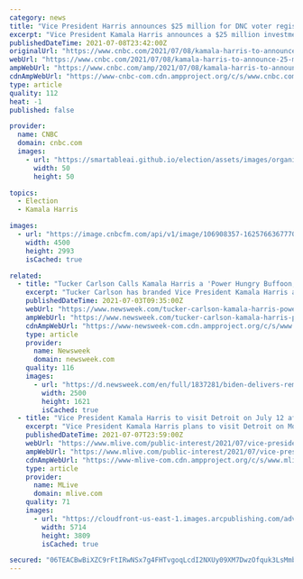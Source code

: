 ```yaml
---
category: news
title: "Vice President Harris announces $25 million for DNC voter registration efforts ahead of midterms"
excerpt: "Vice President Kamala Harris announces a $25 million investment by the DNC into its voter registration program."
publishedDateTime: 2021-07-08T23:42:00Z
originalUrl: "https://www.cnbc.com/2021/07/08/kamala-harris-to-announce-25-million-dnc-voting-program-investment.html"
webUrl: "https://www.cnbc.com/2021/07/08/kamala-harris-to-announce-25-million-dnc-voting-program-investment.html"
ampWebUrl: "https://www.cnbc.com/amp/2021/07/08/kamala-harris-to-announce-25-million-dnc-voting-program-investment.html"
cdnAmpWebUrl: "https://www-cnbc-com.cdn.ampproject.org/c/s/www.cnbc.com/amp/2021/07/08/kamala-harris-to-announce-25-million-dnc-voting-program-investment.html"
type: article
quality: 112
heat: -1
published: false

provider:
  name: CNBC
  domain: cnbc.com
  images:
    - url: "https://smartableai.github.io/election/assets/images/organizations/cnbc.com-50x50.jpg"
      width: 50
      height: 50

topics:
  - Election
  - Kamala Harris

images:
  - url: "https://image.cnbcfm.com/api/v1/image/106908357-1625766367770-gettyimages-1233874089-AFP_9EF64V.jpeg?v=1625766403"
    width: 4500
    height: 2993
    isCached: true

related:
  - title: "Tucker Carlson Calls Kamala Harris a 'Power Hungry Buffoon,' Says She Acts Like President"
    excerpt: "Tucker Carlson has branded Vice President Kamala Harris a \"power hungry buffoon\" who may have a lot of power as a result of what he called President Joe Biden's \"senility.\" The Fox News personality told his prime-time audience on Friday that the vice president \"has no idea what she's doing\" and he pointed to a Politico report about the culture in her office."
    publishedDateTime: 2021-07-03T09:35:00Z
    webUrl: "https://www.newsweek.com/tucker-carlson-kamala-harris-power-hungry-buffoon-she-acts-like-president-1606623"
    ampWebUrl: "https://www.newsweek.com/tucker-carlson-kamala-harris-power-hungry-buffoon-she-acts-like-president-1606623?amp=1"
    cdnAmpWebUrl: "https://www-newsweek-com.cdn.ampproject.org/c/s/www.newsweek.com/tucker-carlson-kamala-harris-power-hungry-buffoon-she-acts-like-president-1606623?amp=1"
    type: article
    provider:
      name: Newsweek
      domain: newsweek.com
    quality: 116
    images:
      - url: "https://d.newsweek.com/en/full/1837281/biden-delivers-remarks-kamala-harris.jpg"
        width: 2500
        height: 1621
        isCached: true
  - title: "Vice President Kamala Harris to visit Detroit on July 12 after postponing trip"
    excerpt: "Vice President Kamala Harris plans to visit Detroit on Monday, July 12 after an earlier trip was postponed as widespread floods hit Southeast Michigan. The White House released no additional details about the visit,"
    publishedDateTime: 2021-07-07T23:59:00Z
    webUrl: "https://www.mlive.com/public-interest/2021/07/vice-president-kamala-harris-to-visit-detroit-on-july-12-after-postponing-trip.html"
    ampWebUrl: "https://www.mlive.com/public-interest/2021/07/vice-president-kamala-harris-to-visit-detroit-on-july-12-after-postponing-trip.html?outputType=amp"
    cdnAmpWebUrl: "https://www-mlive-com.cdn.ampproject.org/c/s/www.mlive.com/public-interest/2021/07/vice-president-kamala-harris-to-visit-detroit-on-july-12-after-postponing-trip.html?outputType=amp"
    type: article
    provider:
      name: MLive
      domain: mlive.com
    quality: 71
    images:
      - url: "https://cloudfront-us-east-1.images.arcpublishing.com/advancelocal/LISVKDLIQVFNVMSZDAWOLGMXRQ.jpg"
        width: 5714
        height: 3809
        isCached: true

secured: "06TEACBwBiXZC9rFtIRwNSx7g4FHTvgoqLcdI2NXUy09XM7DwzOfquk3LsMmbjz5TDk6aoYixTdPJMy3A6rIRf8Xxr5DUATfORx+5cHxymV8nEBl9gRXkzQmoamlP8ygw3FbP77RKPDt261U9EJpP3h17q1hc+hzG3nyJPUwChImGndHHJrTSWjjCAIkbj7eeOVcTyqd7DD+ZEkwsgVoeT4zcSXP2yr1UvPNhmQzh95HAYC+FqfHweCySC+dbi3Y/RTDbFT9UV04VCZxzKvlsg0CZoK9HPTKnSGxxkmrDLDLV91x90TOyFSDVF3ZxqDbXcvODMjLMuJrKnk6M5dzHBPwFCCpXZeuPt7x3FntbMg=;a3wbg/TN9v+4PPdQgrSr6w=="
---
```



